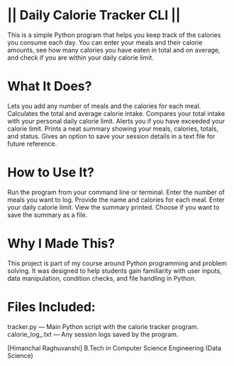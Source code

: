 # || Daily Calorie Tracker CLI ||

This is a simple Python program that helps you keep track of the calories you consume each day. 
You can enter your meals and their calorie amounts, see how many calories you have eaten in total 
and on average, and check if you are within your daily calorie limit.

# What It Does?

Lets you add any number of meals and the calories for each meal.
Calculates the total and average calorie intake.
Compares your total intake with your personal daily calorie limit.
Alerts you if you have exceeded your calorie limit.
Prints a neat summary showing your meals, calories, totals, and status.
Gives an option to save your session details in a text file for future reference.

# How to Use It?
Run the program from your command line or terminal.
Enter the number of meals you want to log.
Provide the name and calories for each meal.
Enter your daily calorie limit.
View the summary printed.
Choose if you want to save the summary as a file.

# Why I Made This?
This project is part of my course around Python programming and problem solving.
It was designed to help students gain familiarity with user inputs, data manipulation, condition checks, and file handling in Python.

# Files Included:
tracker.py — Main Python script with the calorie tracker program.
calorie_log_<timestamp>.txt — Any session logs saved by the program.


[Himanchal Raghuvanshi]
B.Tech in Computer Science Engineering (Data Science)

